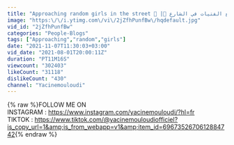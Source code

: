 ```yaml
---
title: "Approaching random girls in the street 👫 |💯 أسهل طريقة للتحدث مع الفتيات في الشارع"
image: "https:\/\/i.ytimg.com\/vi\/2jZfhPunfBw\/hqdefault.jpg"
vid_id: "2jZfhPunfBw"
categories: "People-Blogs"
tags: ["Approaching","random","girls"]
date: "2021-11-07T11:30:03+03:00"
vid_date: "2021-08-01T20:00:11Z"
duration: "PT11M16S"
viewcount: "302403"
likeCount: "31118"
dislikeCount: "430"
channel: "Yacinemouloudi"
---
```

{% raw %}FOLLOW ME ON <br />INSTAGRAM : <a rel="nofollow" target="blank" href="https://www.instagram.com/yacinemouloudi/?hl=fr">https://www.instagram.com/yacinemouloudi/?hl=fr</a><br />TIKTOK : <a rel="nofollow" target="blank" href="https://www.tiktok.com/@yacinemouloudiofficiel?is_copy_url=1&amp;is_from_webapp=v1&amp;item_id=6967352670612884742">https://www.tiktok.com/@yacinemouloudiofficiel?is_copy_url=1&amp;is_from_webapp=v1&amp;item_id=6967352670612884742</a>{% endraw %}
